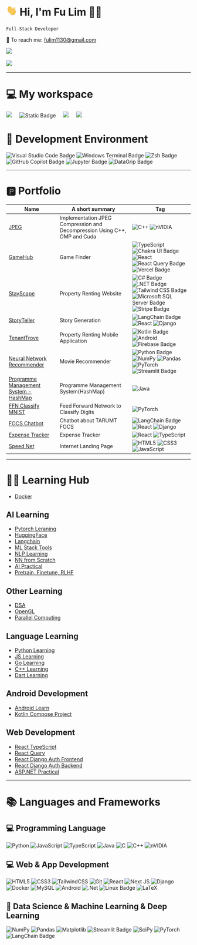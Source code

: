 <h1>
  <img src="https://raw.githubusercontent.com/Fulim13/Fulim13/main/wave.gif" width="30"> Hi, I'm Fu Lim 👨‍💻
</h1>

<p>
  <code>Full-Stack Developer</code>
</p>

<p>
  📨 To reach me: <a href='mailto:programmingwong@gmail.com'>fulim1130@gmail.com</a>
</p>

<p>
  <img src="https://streak-stats.demolab.com/?user=fulim13&theme=onedark" width="400"></a>
</p>

<p>
  <img src="https://github-readme-stats.vercel.app/api?username=fulim13&hide=stars,issues&show_icons=true&theme=onedark" width="400">
</p>

<hr/>

<h1>
  💻 My workspace
</h1>
<div>
  <img src="https://img.shields.io/badge/windows_wsl-%230078D6.svg?&style=for-the-badge&logo=windows&logoColor=white" /> &nbsp; &nbsp; 
  <img alt="Static Badge" src="https://img.shields.io/badge/AMD-Ryzen_7_4800H-%2523ED1C24?style=for-the-badge&logo=amd&logoColor=white&color=ED1C24"> &nbsp; &nbsp;
  <img src="https://img.shields.io/badge/RAM-16GB-%230071C5.svg?&style=for-the-badge&logoColor=white" /> &nbsp; &nbsp;
  <img src="https://img.shields.io/badge/nvidia-gtx%201660%20Ti-%2376B900.svg?&style=for-the-badge&logo=nvidia&logoColor=white" />
</div>

<h1>
  🔨 Development Environment
</h1>

![Visual Studio Code Badge](https://img.shields.io/badge/Visual%20Studio%20Code-007ACC?logo=visualstudiocode&logoColor=fff&style=for-the-badge)
![Windows Terminal Badge](https://img.shields.io/badge/Windows%20Terminal-4D4D4D?logo=windowsterminal&logoColor=fff&style=for-the-badge)
![Zsh Badge](https://img.shields.io/badge/Zsh-F15A24?logo=zsh&logoColor=fff&style=for-the-badge)
![GitHub Copilot Badge](https://img.shields.io/badge/GitHub%20Copilot-000?logo=githubcopilot&logoColor=fff&style=for-the-badge)
![Jupyter Badge](https://img.shields.io/badge/Jupyter_NoteBook-F37626?logo=jupyter&logoColor=fff&style=for-the-badge)
![DataGrip Badge](https://img.shields.io/badge/DataGrip-000?logo=datagrip&logoColor=fff&style=for-the-badge)

<hr/>

<h1>🅿️ Portfolio </h1>

| Name                                                                | A short summary                              | Tag              |
| --------------------                                                | -------------------------------------------- |------------------|
| [JPEG](https://github.com/Fulim13/jpeg)                    | Implementation JPEG Compression and Decompression Using C++, OMP and Cuda                                 | ![C++](https://img.shields.io/badge/c++-%2300599C.svg?style=for-the-badge&logo=c%2B%2B&logoColor=white) ![nVIDIA](https://img.shields.io/badge/cuda-000000.svg?style=for-the-badge&logo=nVIDIA&logoColor=green)
| [GameHub](https://game-hub-murex-mu.vercel.app/)                    | Game Finder                                  | ![TypeScript](https://img.shields.io/badge/typescript-%23007ACC.svg?style=for-the-badge&logo=typescript&logoColor=white) ![Chakra UI Badge](https://img.shields.io/badge/Chakra%20UI-319795?logo=chakraui&logoColor=fff&style=for-the-badge) ![React](https://img.shields.io/badge/react-%2320232a.svg?style=for-the-badge&logo=react&logoColor=%2361DAFB) ![React Query Badge](https://img.shields.io/badge/React%20Query-FF4154?logo=reactquery&logoColor=fff&style=for-the-badge) ![Vercel Badge](https://img.shields.io/badge/Vercel-000?logo=vercel&logoColor=fff&style=for-the-badge)
| [StayScape](https://github.com/Fulim13/Web_Dev_Assignment)                                 | Property Renting Website                        | ![C# Badge](https://img.shields.io/badge/C%23-512BD4?logo=csharp&logoColor=fff&style=for-the-badge) ![.NET Badge](https://img.shields.io/badge/.NET-512BD4?logo=dotnet&logoColor=fff&style=for-the-badge) ![Tailwind CSS Badge](https://img.shields.io/badge/Tailwind%20CSS-06B6D4?logo=tailwindcss&logoColor=fff&style=for-the-badge) ![Microsoft SQL Server Badge](https://img.shields.io/badge/Microsoft%20SQL%20Server-CC2927?logo=microsoftsqlserver&logoColor=fff&style=for-the-badge) ![Stripe Badge](https://img.shields.io/badge/Stripe-008CDD?logo=stripe&logoColor=fff&style=for-the-badge)
| [StoryTeller](https://github.com/Fulim13/story-teller)                | Story Generation |     ![LangChain Badge](https://img.shields.io/badge/LangChain-1C3C3C?logo=langchain&logoColor=fff&style=for-the-badge) ![React](https://img.shields.io/badge/react-%2320232a.svg?style=for-the-badge&logo=react&logoColor=%2361DAFB)  ![Django](https://img.shields.io/badge/django-%23092E20.svg?style=for-the-badge&logo=django&logoColor=white)
| [TenantTrove](https://github.com/Fulim13/MAD-Assignment-)                                 | Property Renting Mobile Application                        | ![Kotlin Badge](https://img.shields.io/badge/Kotlin-7F52FF?logo=kotlin&logoColor=fff&style=for-the-badge) ![Android](https://img.shields.io/badge/Android-3DDC84?style=for-the-badge&logo=android&logoColor=white) ![Firebase Badge](https://img.shields.io/badge/Firebase-DD2C00?logo=firebase&logoColor=fff&style=for-the-badge)
| [Neural Network Recommender](https://nnrecommender.streamlit.app/)  | Movie Recommender                            | ![Python Badge](https://img.shields.io/badge/Python-3776AB?logo=python&logoColor=fff&style=for-the-badge) ![NumPy](https://img.shields.io/badge/numpy-%23013243.svg?style=for-the-badge&logo=numpy&logoColor=white) ![Pandas](https://img.shields.io/badge/pandas-%23150458.svg?style=for-the-badge&logo=pandas&logoColor=white) ![PyTorch](https://img.shields.io/badge/PyTorch-%23EE4C2C.svg?style=for-the-badge&logo=PyTorch&logoColor=white) ![Streamlit Badge](https://img.shields.io/badge/Streamlit-FF4B4B?logo=streamlit&logoColor=fff&style=for-the-badge)
| [Programme Management System - HashMap](https://github.com/Fulim13/Data_Structure_Algo)  | Programme Management System(HashMap)                         | ![Java](https://img.shields.io/badge/java-%23ED8B00.svg?style=for-the-badge&logo=openjdk&logoColor=white)
| [FFN Classify MNIST](https://github.com/Fulim13/FFN-Classify-MNIST)  | Feed Forward Network to Classify Digits | ![PyTorch](https://img.shields.io/badge/PyTorch-%23EE4C2C.svg?style=for-the-badge&logo=PyTorch&logoColor=white)
| [FOCS Chatbot](https://github.com/Fulim13/FOCS-Chatbot)              | Chatbot about TARUMT FOCS  | ![LangChain Badge](https://img.shields.io/badge/LangChain-1C3C3C?logo=langchain&logoColor=fff&style=for-the-badge) ![React](https://img.shields.io/badge/react-%2320232a.svg?style=for-the-badge&logo=react&logoColor=%2361DAFB)  ![Django](https://img.shields.io/badge/django-%23092E20.svg?style=for-the-badge&logo=django&logoColor=white)
| [Expense Tracker](https://github.com/Fulim13/expense_tracker)        |  Expense Tracker  | ![React](https://img.shields.io/badge/react-%2320232a.svg?style=for-the-badge&logo=react&logoColor=%2361DAFB) ![TypeScript](https://img.shields.io/badge/typescript-%23007ACC.svg?style=for-the-badge&logo=typescript&logoColor=white)
| [Speed Net](https://snet.surge.sh/)                                 | Internet Landing Page                        | ![HTML5](https://img.shields.io/badge/html5-%23E34F26.svg?style=for-the-badge&logo=html5&logoColor=white) ![CSS3](https://img.shields.io/badge/css3-%231572B6.svg?style=for-the-badge&logo=css3&logoColor=white) ![JavaScript](https://img.shields.io/badge/javascript-%23323330.svg?style=for-the-badge&logo=javascript&logoColor=%23F7DF1E)

<hr/>

<h1>🧑‍🎓 Learning Hub </h1>

- [Docker](https://github.com/Fulim13/docker)

## AI Learning
- [Pytorch Leraning](https://github.com/Fulim13/Pytorch_Learning)
- [HuggingFace](https://github.com/Fulim13/HuggingFace)
- [Langchain](https://github.com/Fulim13/Langchain)
- [ML Stack Tools](https://github.com/Fulim13/ML_Stack_Tools)
- [NLP Learning](https://github.com/Fulim13/NLP_Learning)
- [NN from Scratch](https://github.com/Fulim13/NN_From_Scratch)
- [AI Practical](https://github.com/Fulim13/AI_Practical)
- [Pretrain, Finetune, RLHF](https://github.com/Fulim13/Pretrain_Finetune_RLHF)

## Other Learning
- [DSA](https://github.com/Fulim13/DSA-SampleCode-Practical-)
- [OpenGL](https://github.com/Fulim13/OpenGL_Learn)
- [Parallel Computing](https://github.com/Fulim13/Parallel-Computing-Learning)

## Language Learning
- [Python Learning](https://github.com/Fulim13/PythonLearning)
- [JS Learning](https://github.com/Fulim13/JSLearning)
- [Go Learning](https://github.com/Fulim13/GoLearn)
- [C++ Learning](https://github.com/Fulim13/CPP_Learning)
- [Dart Learning](https://github.com/Fulim13/DartLearning)

## Android Development
- [Android Learn](https://github.com/Fulim13/Android_Learn)
- [Kotlin Compose Project](https://github.com/Fulim13/kotlin-compose-project)

## Web Development
- [React TypeScript](https://github.com/Fulim13/react_typescript)
- [React Query](https://github.com/Fulim13/react-query)
- [React Django Auth Frontend](https://github.com/Fulim13/react_django_auth_frontend)
- [React Django Auth Backend](https://github.com/Fulim13/react_django_auth_backend)
- [ASP.NET Practical](https://github.com/Fulim13/AspNet_Practical)


<hr/>

<h1>📚 Languages and Frameworks </h1>

<h2>💻 Programming Language</h2>

![Python](https://img.shields.io/badge/python-3670A0?style=for-the-badge&logo=python&logoColor=ffdd54)
![JavaScript](https://img.shields.io/badge/javascript-%23323330.svg?style=for-the-badge&logo=javascript&logoColor=%23F7DF1E)
![TypeScript](https://img.shields.io/badge/typescript-%23007ACC.svg?style=for-the-badge&logo=typescript&logoColor=white)
![Java](https://img.shields.io/badge/java-%23ED8B00.svg?style=for-the-badge&logo=openjdk&logoColor=white)
![C](https://img.shields.io/badge/c-%2300599C.svg?style=for-the-badge&logo=c&logoColor=white)
![C++](https://img.shields.io/badge/c++-%2300599C.svg?style=for-the-badge&logo=c%2B%2B&logoColor=white) 
![nVIDIA](https://img.shields.io/badge/cuda-000000.svg?style=for-the-badge&logo=nVIDIA&logoColor=green)

<h2>💻 Web & App Development</h2>

![HTML5](https://img.shields.io/badge/html5-%23E34F26.svg?style=for-the-badge&logo=html5&logoColor=white)
![CSS3](https://img.shields.io/badge/css3-%231572B6.svg?style=for-the-badge&logo=css3&logoColor=white)
![TailwindCSS](https://img.shields.io/badge/tailwindcss-%2338B2AC.svg?style=for-the-badge&logo=tailwind-css&logoColor=white)
![Git](https://img.shields.io/badge/git-%23F05033.svg?style=for-the-badge&logo=git&logoColor=white)
![React](https://img.shields.io/badge/react-%2320232a.svg?style=for-the-badge&logo=react&logoColor=%2361DAFB)
![Next JS](https://img.shields.io/badge/Next-black?style=for-the-badge&logo=next.js&logoColor=white)
![Django](https://img.shields.io/badge/django-%23092E20.svg?style=for-the-badge&logo=django&logoColor=white)
![Docker](https://img.shields.io/badge/docker-%230db7ed.svg?style=for-the-badge&logo=docker&logoColor=white)
![MySQL](https://img.shields.io/badge/mysql-4479A1.svg?style=for-the-badge&logo=mysql&logoColor=white)
![Android](https://img.shields.io/badge/Android-3DDC84?style=for-the-badge&logo=android&logoColor=white)
![.Net](https://img.shields.io/badge/.NET-5C2D91?style=for-the-badge&logo=.net&logoColor=white)
![Linux Badge](https://img.shields.io/badge/Linux-FCC624?logo=linux&logoColor=000&style=for-the-badge)
![LaTeX](https://img.shields.io/badge/latex-%23008080.svg?style=for-the-badge&logo=latex&logoColor=white)
<!--
![AWS](https://img.shields.io/badge/AWS-%23FF9900.svg?style=for-the-badge&logo=amazon-aws&logoColor=white)
-->

<h2>🔬 Data Science & Machine Learning & Deep Learning</h2>

![NumPy](https://img.shields.io/badge/numpy-%23013243.svg?style=for-the-badge&logo=numpy&logoColor=white)
![Pandas](https://img.shields.io/badge/pandas-%23150458.svg?style=for-the-badge&logo=pandas&logoColor=white)
![Matplotlib](https://img.shields.io/badge/Matplotlib-%23ffffff.svg?style=for-the-badge&logo=Matplotlib&logoColor=black)
![Streamlit Badge](https://img.shields.io/badge/Streamlit-FF4B4B?logo=streamlit&logoColor=fff&style=for-the-badge)
![SciPy](https://img.shields.io/badge/SciPy-%230C55A5.svg?style=for-the-badge&logo=scipy&logoColor=%white)
![PyTorch](https://img.shields.io/badge/PyTorch-%23EE4C2C.svg?style=for-the-badge&logo=PyTorch&logoColor=white)
![LangChain Badge](https://img.shields.io/badge/LangChain-1C3C3C?logo=langchain&logoColor=fff&style=for-the-badge)

<!--
![Hugging Face Badge](https://img.shields.io/badge/Hugging%20Face-FFD21E?logo=huggingface&logoColor=000&style=for-the-badge)
![scikit-learn](https://img.shields.io/badge/scikit--learn-%23F7931E.svg?style=for-the-badge&logo=scikit-learn&logoColor=white)
-->






